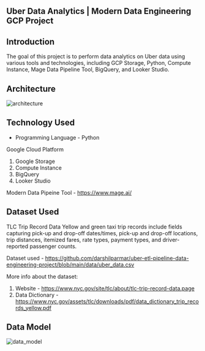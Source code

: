 ## Uber Data Analytics | Modern Data Engineering GCP Project

## Introduction

The goal of this project is to perform data analytics on Uber data using various tools and technologies, including GCP Storage, Python, Compute Instance, Mage Data Pipeline Tool, BigQuery, and Looker Studio.

## Architecture 
![architecture](https://github.com/Sarojsiril1/Uber-Data-Engineering-Project-/assets/112367045/cb8220ea-886b-472e-b4fe-b36ae6e1f1ca)


## Technology Used
- Programming Language - Python

Google Cloud Platform
1. Google Storage
2. Compute Instance 
3. BigQuery
4. Looker Studio

Modern Data Pipeine Tool - https://www.mage.ai/

## Dataset Used
TLC Trip Record Data
Yellow and green taxi trip records include fields capturing pick-up and drop-off dates/times, pick-up and drop-off locations, trip distances, itemized fares, rate types, payment types, and driver-reported passenger counts. 

Dataset used - https://github.com/darshilparmar/uber-etl-pipeline-data-engineering-project/blob/main/data/uber_data.csv

More info about the dataset:
1. Website - https://www.nyc.gov/site/tlc/about/tlc-trip-record-data.page
2. Data Dictionary - https://www.nyc.gov/assets/tlc/downloads/pdf/data_dictionary_trip_records_yellow.pdf

## Data Model
![data_model](https://github.com/Sarojsiril1/Uber-Data-Engineering-Project-/assets/112367045/ed37728b-9f2e-4e68-90b6-11244cb64a61)
